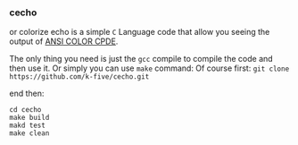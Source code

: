 
### cecho
or colorize echo is a simple `C` Language code that allow you seeing the output of [ANSI COLOR CPDE]().

The only thing you need is just the `gcc` compile to compile the code and then use it.
Or simply you can use `make` command:
Of course first: `git clone https://github.com/k-five/cecho.git`  

end then:

```
cd cecho
make build
makd test
make clean
```

